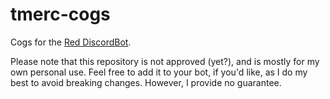 # tmerc-cogs

Cogs for the [Red DiscordBot](https://github.com/Twentysix26/Red-DiscordBot).

Please note that this repository is not approved (yet?), and is mostly for my own personal use. Feel free to add it to your bot, if you'd like, as I do my best to avoid breaking changes. However, I provide no guarantee.
